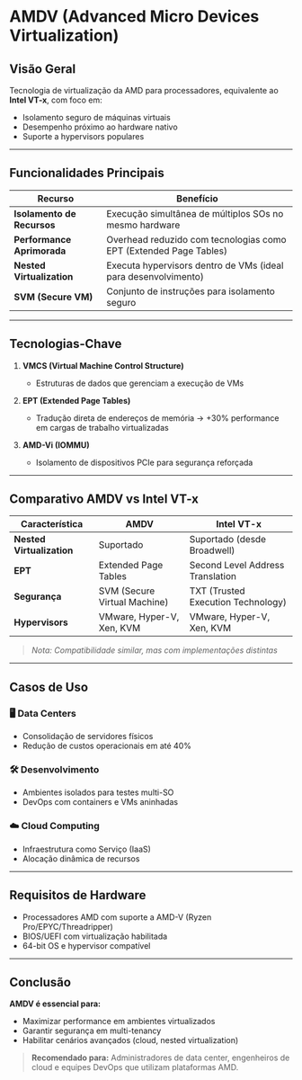 # AMDV (Advanced Micro Devices Virtualization)

## **Visão Geral**

Tecnologia de virtualização da AMD para processadores, equivalente ao **Intel VT-x**, com foco em:

- Isolamento seguro de máquinas virtuais
- Desempenho próximo ao hardware nativo
- Suporte a hypervisors populares

---

## **Funcionalidades Principais**

| **Recurso**                | **Benefício**                                                     |
| -------------------------- | ----------------------------------------------------------------- |
| **Isolamento de Recursos** | Execução simultânea de múltiplos SOs no mesmo hardware            |
| **Performance Aprimorada** | Overhead reduzido com tecnologias como EPT (Extended Page Tables) |
| **Nested Virtualization**  | Executa hypervisors dentro de VMs (ideal para desenvolvimento)    |
| **SVM (Secure VM)**        | Conjunto de instruções para isolamento seguro                     |

---

## **Tecnologias-Chave**

1. **VMCS (Virtual Machine Control Structure)**

   - Estruturas de dados que gerenciam a execução de VMs

2. **EPT (Extended Page Tables)**

   - Tradução direta de endereços de memória → +30% performance em cargas de trabalho virtualizadas

3. **AMD-Vi (IOMMU)**
   - Isolamento de dispositivos PCIe para segurança reforçada

---

## **Comparativo AMDV vs Intel VT-x**

| **Característica**        | **AMDV**                     | **Intel VT-x**                     |
| ------------------------- | ---------------------------- | ---------------------------------- |
| **Nested Virtualization** | Suportado                    | Suportado (desde Broadwell)        |
| **EPT**                   | Extended Page Tables         | Second Level Address Translation   |
| **Segurança**             | SVM (Secure Virtual Machine) | TXT (Trusted Execution Technology) |
| **Hypervisors**           | VMware, Hyper-V, Xen, KVM    | VMware, Hyper-V, Xen, KVM          |

> _Nota: Compatibilidade similar, mas com implementações distintas_

---

## **Casos de Uso**

### 🖥️ **Data Centers**

- Consolidação de servidores físicos
- Redução de custos operacionais em até 40%

### 🛠️ **Desenvolvimento**

- Ambientes isolados para testes multi-SO
- DevOps com containers e VMs aninhadas

### ☁️ **Cloud Computing**

- Infraestrutura como Serviço (IaaS)
- Alocação dinâmica de recursos

---

## **Requisitos de Hardware**

- Processadores AMD com suporte a AMD-V (Ryzen Pro/EPYC/Threadripper)
- BIOS/UEFI com virtualização habilitada
- 64-bit OS e hypervisor compatível

---

## **Conclusão**

**AMDV é essencial para:**

- Maximizar performance em ambientes virtualizados
- Garantir segurança em multi-tenancy
- Habilitar cenários avançados (cloud, nested virtualization)

> **Recomendado para:** Administradores de data center, engenheiros de cloud e equipes DevOps que utilizam plataformas AMD.
